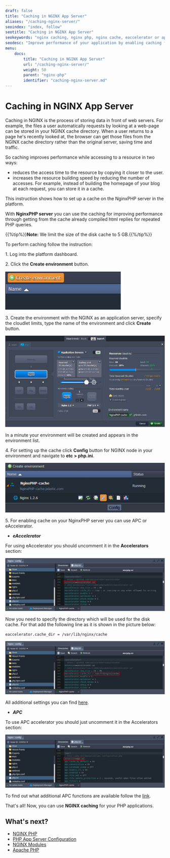 ```yaml
---
draft: false
title: "Caching in NGINX App Server"
aliases: "/caching-nginx-server/"
seoindex: "index, follow"
seotitle: "Caching in NGINX App Server"
seokeywords: "nginx caching, nginx php, nginx cache, eaccelerator or apc, apc caching, nginx, cache path, nginxphp server, nginxphp caching, accelerator"
seodesc: "Improve performance of your application by enabling caching for NginxPHP node. See how to perform it using one of the following accelerators: eAccelerator or APC."
menu: 
    docs:
        title: "Caching in NGINX App Server"
        url: "/caching-nginx-server/"
        weight: 50
        parent: "nginx-php"
        identifier: "caching-nginx-server.md"
---
```


# Caching in NGINX App Server

Caching in NGINX is the process of storing data in front of web servers. For example, the files a user automatically requests by looking at a web-page can be stored in your NGINX cache directory. When a user returns to a page he's recently looked at, the browser can get those files from the NGINX cache directory rather than the original server, saving time and traffic.

So caching improves performance while accessing to a resource in two ways:

* reduces the access time to the resource by copying it closer to the user.
* increases the resource building speed by reducing the number of accesses. For example, instead of building the homepage of your blog at each request, you can store it in a cache.

This instruction shows how to set up a caсhe on the NginxPHP server in the platform.

With **NginxPHP server** you can use the caching for improving performance through getting from the cache already compiled html replies for repeated PHP queries.

{{%tip%}}**Note:** We limit the size of the disk cache to 5 GB.{{%/tip%}}

To perform caching follow the instruction:

1\. Log into the platform dashboard.

2\. Click the **Create environment** button.

![create environment](01-create-environment.png)

3\. Create the environment with the NGINX as an application server, specify the cloudlet limits, type the name of the environment and click **Create** button.

![environment wizard](02-environment-wizard.png)

In a minute your environment will be created and appears in the environment list.

4\. For setting up the cache click **Config** button for NGINX node in your environment and navigate to **etc > php.ini**.

![NGINX PHP config](03-nginx-php-config.png)

5\. For enabling cache on your NginxPHP server you can use APC or eAccelerator.

* ***eAccelerator***  

For using eAccelerator you should uncomment it in the **Accelerators** section:

![NGINX PHP eAccelerator](04-nginx-php-eaccelerator.png)

Now you need to specify the directory which will be used for the disk cache. For that add the following line as it is shown in the picture below:
```
eaccelerator.cache_dir = /var/lib/nginx/cache
```

![eAccelerator cache directory](05-eaccelerator-cache-directory.png)

All additional settings you can find [here](https://github.com/eaccelerator/eaccelerator/wiki/Settings).

* ***APC***

To use APC accelerator you should just uncomment it in the Accelerators section:

![NGINX PHP APC](06-nginx-php-apc.png)

To find out what additional APC functions are available follow the [link](https://www.php.net/manual/en/book.apcu.php).


That's all! Now, you can use **NGINX caching** for your PHP applications.


## What's next?

* [NGINX PHP](/nginx-php/)
* [PHP App Server Configuration](/php-application-server-config/)
* [NGINX Modules](/nginx-modules/)
* [Apache PHP](/apache-php/)